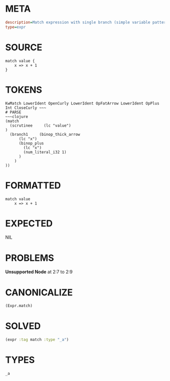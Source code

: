 # META
~~~ini
description=Match expression with single branch (simple variable pattern)
type=expr
~~~
# SOURCE
~~~roc
match value {
    x => x + 1
}
~~~
# TOKENS
~~~text
KwMatch LowerIdent OpenCurly LowerIdent OpFatArrow LowerIdent OpPlus Int CloseCurly ~~~
# PARSE
~~~clojure
(match
  (scrutinee     (lc "value")
)
  (branch1     (binop_thick_arrow
      (lc "x")
      (binop_plus
        (lc "x")
        (num_literal_i32 1)
      )
    )
))
~~~
# FORMATTED
~~~roc
match value
	x => x + 1
~~~
# EXPECTED
NIL
# PROBLEMS
**Unsupported Node**
at 2:7 to 2:9

# CANONICALIZE
~~~clojure
(Expr.match)
~~~
# SOLVED
~~~clojure
(expr :tag match :type "_a")
~~~
# TYPES
~~~roc
_a
~~~
